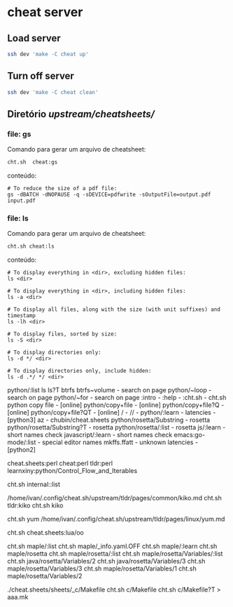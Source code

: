 # cheat server

## Load server

```bash
ssh dev 'make -C cheat up'
```

## Turn off server

```bash
ssh dev 'make -C cheat clean'
```

## Diretório *upstream/cheatsheets/*

### file: gs

Comando para gerar um arquivo de cheatsheet:

```bash
cht.sh  cheat:gs
```

conteúdo:
```
# To reduce the size of a pdf file:
gs -dBATCH -dNOPAUSE -q -sDEVICE=pdfwrite -sOutputFile=output.pdf input.pdf
```

### file: ls

Comando para gerar um arquivo de cheatsheet:

```bash
cht.sh cheat:ls
```

conteúdo:
```
# To display everything in <dir>, excluding hidden files:
ls <dir>

# To display everything in <dir>, including hidden files:
ls -a <dir>

# To display all files, along with the size (with unit suffixes) and timestamp
ls -lh <dir>

# To display files, sorted by size:
ls -S <dir>

# To display directories only:
ls -d */ <dir>

# To display directories only, include hidden:
ls -d .*/ */ <dir>
```

python/:list
ls
ls?T
btrfs
btrfs~volume                - search on page
python/~loop                - search on page
python/~for                 - search on page
:intro                      -
:help                       -
:cht.sh                     -
cht.sh python copy file     - [online]
python/copy+file            - [online]
python/copy+file?Q          - [online]
python/copy+file?QT         - [online]
/                           -
//                          -
python/:learn               -
latencies                   - [python3]
az                          - chubin/cheat.sheets
python/rosetta/Substring    - rosetta
python/rosetta/Substring?T  - rosetta
python/rosetta/:list        - rosetta
js/:learn                   - short names check
javascript/:learn           - short names check
emacs:go-mode/:list         - special editor names
mkffs.ffatt                 - unknown
latencies                   - [python2]

cheat.sheets:perl
cheat:perl
tldr:perl
learnxiny:python/Control_Flow_and_Iterables

cht.sh internal::list

/home/ivan/.config/cheat.sh/upstream/tldr/pages/common/kiko.md
cht.sh tldr:kiko
cht.sh kiko

cht.sh yum
/home/ivan/.config/cheat.sh/upstream/tldr/pages/linux/yum.md

cht.sh cheat.sheets:lua/oo

cht.sh  maple/:list
cht.sh  maple/_info.yaml.OFF
cht.sh  maple/:learn
cht.sh  maple/rosetta
cht.sh  maple/rosetta/:list
cht.sh maple/rosetta/Variables/:list
cht.sh java/rosetta/Variables/2
cht.sh java/rosetta/Variables/3
cht.sh maple/rosetta/Variables/3
cht.sh maple/rosetta/Variables/1
cht.sh maple/rosetta/Variables/2

./cheat.sheets/sheets/_c/Makefile
cht.sh c/Makefile
cht.sh c/Makefile?T   > aaa.mk


